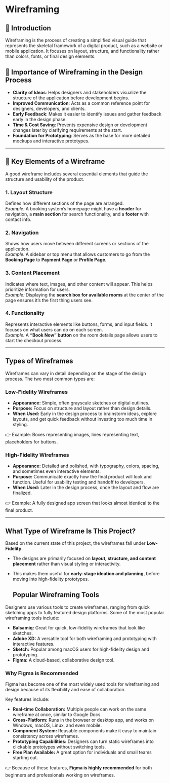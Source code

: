 # Wireframing  

## 📌 Introduction  
Wireframing is the process of creating a simplified visual guide that represents the skeletal framework of a digital product, such as a website or mobile application. It focuses on layout, structure, and functionality rather than colors, fonts, or final design elements.  

## 🎯 Importance of Wireframing in the Design Process  
- **Clarity of Ideas**: Helps designers and stakeholders visualize the structure of the application before development begins.  
- **Improved Communication**: Acts as a common reference point for designers, developers, and clients.  
- **Early Feedback**: Makes it easier to identify issues and gather feedback early in the design phase.  
- **Time & Cost Saving**: Prevents expensive design or development changes later by clarifying requirements at the start.  
- **Foundation for Prototyping**: Serves as the base for more detailed mockups and interactive prototypes.  

---

## 🧩 Key Elements of a Wireframe  

A good wireframe includes several essential elements that guide the structure and usability of the product.  

### 1. Layout Structure  
Defines how different sections of the page are arranged.  
*Example:* A booking system’s homepage might have a **header** for navigation, a **main section** for search functionality, and a **footer** with contact info.  

### 2. Navigation  
Shows how users move between different screens or sections of the application.  
*Example:* A sidebar or top menu that allows customers to go from the **Booking Page** to **Payment Page** or **Profile Page**.  

### 3. Content Placement  
Indicates where text, images, and other content will appear. This helps prioritize information for users.  
*Example:* Displaying the **search box for available rooms** at the center of the page ensures it’s the first thing users see.  

### 4. Functionality  
Represents interactive elements like buttons, forms, and input fields. It focuses on what users can do on each screen.  
*Example:* A **“Book Now” button** on the room details page allows users to start the checkout process.  

---
## Types of Wireframes

Wireframes can vary in detail depending on the stage of the design process. The two most common types are:

### Low-Fidelity Wireframes
- **Appearance:** Simple, often grayscale sketches or digital outlines.  
- **Purpose:** Focus on structure and layout rather than design details.  
- **When Used:** Early in the design process to brainstorm ideas, explore layouts, and get quick feedback without investing too much time in styling.  

👉 Example: Boxes representing images, lines representing text, placeholders for buttons.

### High-Fidelity Wireframes
- **Appearance:** Detailed and polished, with typography, colors, spacing, and sometimes even interactive elements.  
- **Purpose:** Communicate exactly how the final product will look and function. Useful for usability testing and handoff to developers.  
- **When Used:** Later in the design process, once the layout and flow are finalized.  

👉 Example: A fully designed app screen that looks almost identical to the final product.

---

## What Type of Wireframe Is This Project?

Based on the current state of this project, the wireframes fall under **Low-Fidelity**.  

- The designs are primarily focused on **layout, structure, and content placement** rather than visual styling or interactivity.  
- This makes them useful for **early-stage ideation and planning**, before moving into high-fidelity prototypes.

  ## Popular Wireframing Tools

Designers use various tools to create wireframes, ranging from quick sketching apps to fully featured design platforms. Some of the most popular wireframing tools include:

- **Balsamiq:** Great for quick, low-fidelity wireframes that look like sketches.  
- **Adobe XD:** A versatile tool for both wireframing and prototyping with interactive features.  
- **Sketch:** Popular among macOS users for high-fidelity design and prototyping.  
- **Figma:** A cloud-based, collaborative design tool.

### Why Figma is Recommended
Figma has become one of the most widely used tools for wireframing and design because of its flexibility and ease of collaboration.  

Key features include:
- **Real-time Collaboration:** Multiple people can work on the same wireframe at once, similar to Google Docs.  
- **Cross-Platform:** Runs in the browser or desktop app, and works on Windows, macOS, Linux, and even mobile.  
- **Component System:** Reusable components make it easy to maintain consistency across wireframes.  
- **Prototyping Capabilities:** Designers can turn static wireframes into clickable prototypes without switching tools.  
- **Free Plan Available:** A great option for individuals and small teams starting out.  

👉 Because of these features, **Figma is highly recommended** for both beginners and professionals working on wireframes.



